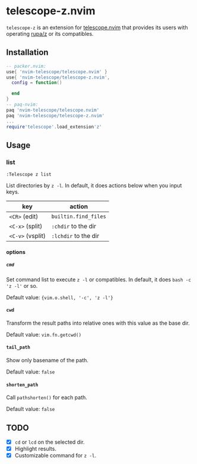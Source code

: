 # telescope-z.nvim

`telescope-z` is an extension for [telescope.nvim][] that provides its users with operating [rupa/z][] or its compatibles.

[telescope.nvim]: https://github.com/nvim-telescope/telescope.nvim
[rupa/z]: https://github.com/rupa/z

## Installation

```lua
-- packer.nvim:
use{ 'nvim-telescope/telescope.nvim' }
use{ 'nvim-telescope/telescope-z.nvim',
  config = function()

  end
}
-- paq-nvim:
paq 'nvim-telescope/telescope.nvim'
paq 'nvim-telescope/telescope-z.nvim'
...
require'telescope'.load_extension'z'
```

## Usage

### list

`:Telescope z list`

List directories by `z -l`. In default, it does actions below when you input keys.

| key              | action               |
|------------------|----------------------|
| `<CR>` (edit)    | `builtin.find_files` |
| `<C-x>` (split)  | `:chdir` to the dir  |
| `<C-v>` (vsplit) | `:lchdir` to the dir |

#### options

##### `cmd`

Set command list to execute `z -l` or compatibles. In default, it does `bash -c 'z -l'` or so.

Default value: `{vim.o.shell, '-c', 'z -l'}`

#### `cwd`

Transform the result paths into relative ones with this value as the base dir.

Default value: `vim.fn.getcwd()`

#### `tail_path`

Show only basename of the path.

Default value: `false`

#### `shorten_path`

Call `pathshorten()` for each path.

Default value: `false`

## TODO

* [x] `cd` or `lcd` on the selected dir.
* [x] Highlight results.
* [x] Customizable command for `z -l`.
